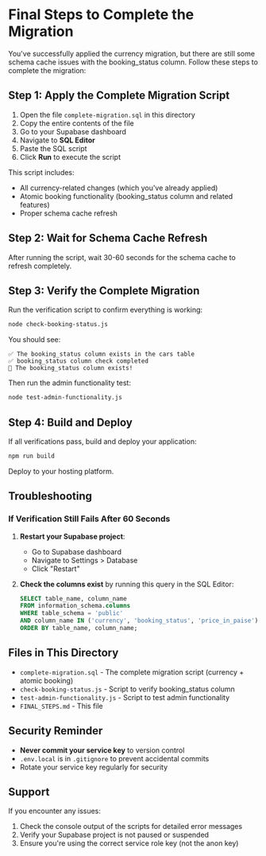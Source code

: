 # Final Steps to Complete the Migration

You've successfully applied the currency migration, but there are still some schema cache issues with the booking_status column. Follow these steps to complete the migration:

## Step 1: Apply the Complete Migration Script

1. Open the file `complete-migration.sql` in this directory
2. Copy the entire contents of the file
3. Go to your Supabase dashboard
4. Navigate to **SQL Editor**
5. Paste the SQL script
6. Click **Run** to execute the script

This script includes:
- All currency-related changes (which you've already applied)
- Atomic booking functionality (booking_status column and related features)
- Proper schema cache refresh

## Step 2: Wait for Schema Cache Refresh

After running the script, wait 30-60 seconds for the schema cache to refresh completely.

## Step 3: Verify the Complete Migration

Run the verification script to confirm everything is working:

```bash
node check-booking-status.js
```

You should see:
```
✅ The booking_status column exists in the cars table
✅ booking_status column check completed
🎉 The booking_status column exists!
```

Then run the admin functionality test:

```bash
node test-admin-functionality.js
```

## Step 4: Build and Deploy

If all verifications pass, build and deploy your application:

```bash
npm run build
```

Deploy to your hosting platform.

## Troubleshooting

### If Verification Still Fails After 60 Seconds

1. **Restart your Supabase project**:
   - Go to Supabase dashboard
   - Navigate to Settings > Database
   - Click "Restart"

2. **Check the columns exist** by running this query in the SQL Editor:
   ```sql
   SELECT table_name, column_name 
   FROM information_schema.columns 
   WHERE table_schema = 'public' 
   AND column_name IN ('currency', 'booking_status', 'price_in_paise')
   ORDER BY table_name, column_name;
   ```

## Files in This Directory

- `complete-migration.sql` - The complete migration script (currency + atomic booking)
- `check-booking-status.js` - Script to verify booking_status column
- `test-admin-functionality.js` - Script to test admin functionality
- `FINAL_STEPS.md` - This file

## Security Reminder

- **Never commit your service key** to version control
- `.env.local` is in `.gitignore` to prevent accidental commits
- Rotate your service key regularly for security

## Support

If you encounter any issues:
1. Check the console output of the scripts for detailed error messages
2. Verify your Supabase project is not paused or suspended
3. Ensure you're using the correct service role key (not the anon key)